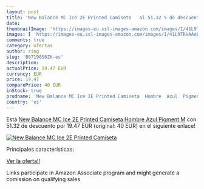 ```yaml
---
layout: post
title: 'New Balance MC Ice 2E Printed Camiseta   al 51.32 % de descuento'
date: 
thumbnailImage: 'https://images-eu.ssl-images-amazon.com/images/I/41L9TRHAAoL._SL200_.jpg'
images: [ 'https://images-eu.ssl-images-amazon.com/images/I/41L9TRHAAoL._SL200_.jpg' ]
comments: true
category: ofertas
author: ring
slug: 'B07198S6ZK-es'
description:
actualPrice: 19.47 EUR
currency: EUR
price: 19.47
comparePrice: 40 EUR
inStock: true
prodname: 'New Balance MC Ice 2E Printed Camiseta  Hombre  Azul  Pigment   M'
country: 'es'
---
```


Está [New Balance MC Ice 2E Printed Camiseta  Hombre  Azul  Pigment   M](https://www.amazon.es/dp/B07198S6ZK/?tag=tolees-21) con 51.32 de descuento por 19.47 EUR (original: 40 EUR) en el siguiente enlace!

[![New Balance MC Ice 2E Printed Camiseta  ](https://images-eu.ssl-images-amazon.com/images/I/41L9TRHAAoL._SL200_.jpg)](https://www.amazon.es/dp/B07198S6ZK/?tag=tolees-21)

Principales características:


[Ver la oferta!!](https://www.amazon.es/dp/B07198S6ZK/?tag=tolees-21)

Links participate in Amazon Associate program and might generate a comission on qualifying sales


